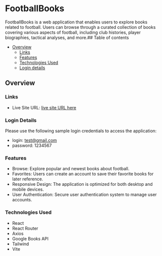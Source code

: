 # FootballBooks

FootballBooks is a web application that enables users to explore books related to football. Users can browse through a curated collection of books covering various aspects of football, including club histories, player biographies, tactical analyses, and more.## Table of contents
- [Overview](#overview)
  - [Links](#links)
  - [Features](#features)
  - [Technologies Used](#technologies-Used)
  - [Login details](#login-details)
 ## Overview
 ### Links
- Live Site URL: [live site URL here](https://football-books.vercel.app/)
 ### Login Details
Please use the following sample login credentials to access the application:

 - login: test@gmail.com
 - password: 1234567

 ### Features
- Browse: Explore popular and newest books about football.
- Favorites: Users can create an account to save their favorite books for later reference.
- Responsive Design: The application is optimized for both desktop and mobile devices.
- User Authentication: Secure user authentication system to manage user accounts.
### Technologies Used
  - React
  - React Router
  - Axios
  - Google Books API
  - Tailwind
  - Vite

